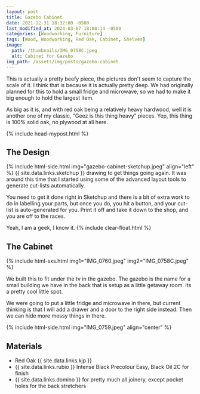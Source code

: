 ```yaml
---
layout: post
title: Gazebo Cabinet
date: 2021-12-31 18:32:00 -0500
last_modified_at: 2024-03-07 18:00:14 -0500
categories: [Woodworking, Furniture]
tags: [Wood, Woodworking, Red Oak, Cabinet, Shelves]
image:
  path: /thumbnails/IMG_0758C.jpeg
  alt: Cabinet for Gazebo
img_path: /assets/img/posts/gazebo-cabinet
---
```


This is actually a pretty beefy piece, the pictures don't seem to capture the scale of it.  I think that is because it is actually pretty deep.  We had originally planned for this to hold a small fridge and microwave, so we had to make it big enough to hold the largest item.

As big as it is, and with red oak being a relatively heavy hardwood, well it is another one of my classic, "Geez is this thing heavy" pieces.  Yep, this thing is 100% solid oak, no plywood at all here.

{% include head-mypost.html %}

## The Design

{% include html-side.html img="gazebo-cabinet-sketchup.jpeg" align="left" %}
{{ site.data.links.sketchup }} drawing to get things going again.  It was around this time that I started using some of the advanced layout tools to generate cut-lists automatically.  

You need to get it done right in Sketchup and there is a bit of extra work to do in labelling your parts, but once you do, you hit a button, and your cut-list is auto-generated for you.  Print it off and take it down to the shop, and you are off to the races.

Yeah, I am a geek, I know it.
{% include clear-float.html %}

## The Cabinet

{% include html-sxs.html img1="IMG_0760.jpeg" img2="IMG_0758C.jpeg" %}

We built this to fit under the tv in the gazebo.  The gazebo is the name for a small building we have in the back that is setup as a little getaway room.  Its a pretty cool little spot.

We were going to put a little fridge and microwave in there, but current thinking is that I will add a drawer and a door to the right side instead.  Then we can hide more messy things in there.

{% include html-side.html img="IMG_0759.jpeg" align="center" %}

## Materials

- Red Oak {{ site.data.links.kjp }}
- {{ site.data.links.rubio }} Intense Black Precolour Easy, Black Oil 2C for finish
- {{ site.data.links.domino }} for pretty much all joinery, except pocket holes for the back stretchers
